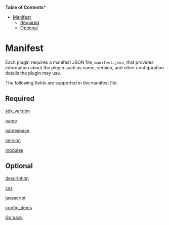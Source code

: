 <!-- START doctoc generated TOC please keep comment here to allow auto update -->
<!-- DON'T EDIT THIS SECTION, INSTEAD RE-RUN doctoc TO UPDATE -->
**Table of Contents***

- [Manifest](#manifest)
  - [Required](#required)
  - [Optional](#optional)

<!-- END doctoc generated TOC please keep comment here to allow auto update -->

# Manifest

Each plugin requires a manifest JSON file, `manifest.json`, that provides information about the plugin such as name, version, and other configuration details the plugin may use.

The following fields are supported in the manifest file:

## Required
[sdk_version](SDK.md)

[name](NAME.md)

[namespace](NAMESPACE.md)

[version](VERSION.md)

[modules](MODULES.md)

## Optional
[description](DESCRIPTION.md)

[css](CSS.md)

[javascript](JAVASCRIPT.md)

[config_items](CONFIG.md)

[Go back](../DEVELOPMENT.md)

